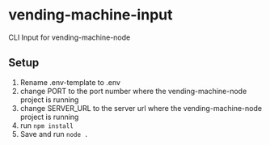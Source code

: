 # vending-machine-input
CLI Input for vending-machine-node

## Setup
1. Rename .env-template to .env
2. change PORT to the port number where the vending-machine-node project is running
3. change SERVER_URL to the server url where the vending-machine-node project is running
4. run ```npm install```
5. Save and run ```node .```